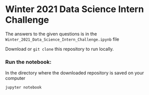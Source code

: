 # Winter 2021 Data Science Intern Challenge

The answers to the given questions is in the `Winter_2021_Data_Science_Intern_Challenge.ipynb` file

Download or `git clone` this repository to run locally.

### Run the notebook:
In the directory where the downloaded repository is saved on your computer
```
jupyter notebook 
```